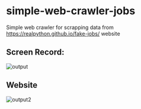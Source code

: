 # simple-web-crawler-jobs
Simple web crawler for scrapping data from https://realpython.github.io/fake-jobs/ website

## Screen Record:

![output](https://github.com/hafizc8/simple-web-crawler-jobs/assets/47232708/6b239191-caf2-4ced-a170-93662ae1a73e)

## Website

![output2](https://github.com/hafizc8/simple-web-crawler-jobs/assets/47232708/f767084b-23c8-4258-a51c-efb6b80ddeb5)
